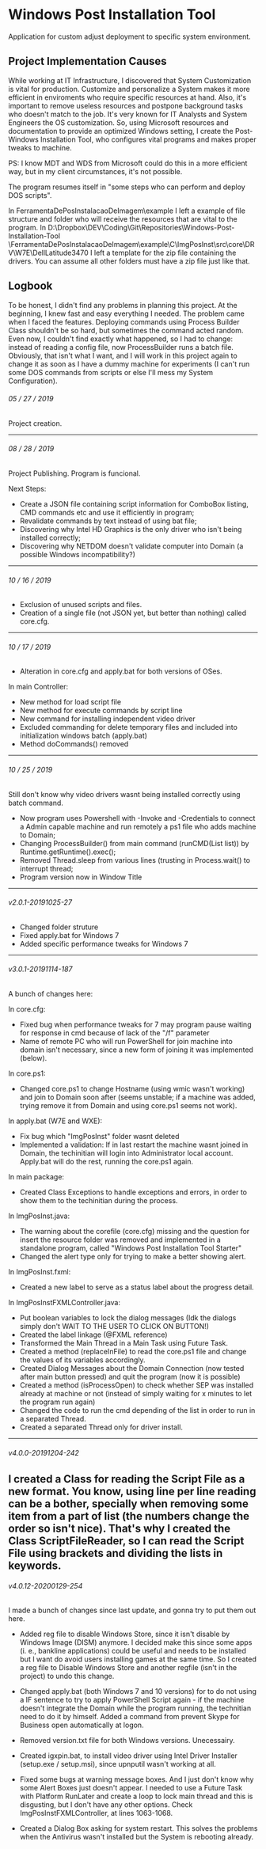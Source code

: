 # Windows Post Installation Tool
 Application for custom adjust deployment to specific system environment.


## Project Implementation Causes

 While working at IT Infrastructure, I discovered that System Customization is
 vital for production. Customize and personalize a System makes it more efficient
 in enviroments who require specific resources at hand. Also, it's important to
 remove useless resources and postpone background tasks who doesn't match to
 the job.
 It's very known for IT Analysts and System Engineers the OS customization. So,
 using Microsoft resources and documentation to provide an optimized Windows setting,
 I create the Post-Windows Installation Tool, who configures vital programs and makes
 proper tweaks to machine.
 
 PS: I know MDT and WDS from Microsoft could do this in a more efficient way, but in my
 client circumstances, it's not possible.
 
 The program resumes itself in "some steps who can perform and deploy DOS scripts".
 
 In FerramentaDePosInstalacaoDeImagem\example I left a example of file structure and
 folder who will receive the resources that are vital to the program.
 In D:\Dropbox\DEV\Coding\Git\Repositories\Windows-Post-Installation-Tool
 \FerramentaDePosInstalacaoDeImagem\example\C\ImgPosInst\src\core\DRV\W7E\DellLatitude3470
 I left a template for the zip file containing the drivers. You can assume all other folders must
 have a zip file just like that.

 
## Logbook

 To be honest, I didn't find any problems in planning this project. At the beginning, I
 knew fast and easy everything I needed. The problem came when I faced the features.
 Deploying commands using Process Builder Class shouldn't be so hard, but sometimes
 the command acted random. Even now, I couldn't find exactly what happened, so I had
 to change: instead of reading a config file, now ProcessBuilder runs a batch file.
 Obviously, that isn't what I want, and I will work in this project again to change it
 as soon as I have a dummy machine for experiments (I can't run some DOS commands from
 scripts or else I'll mess my System Configuration).
 
 
 ###### 05 / 27 / 2019
 
 Project creation.
 
 ----------------------------------------------------------------------------------------
 ###### 08 / 28 / 2019
 
 Project Publishing. Program is funcional.
 
 Next Steps: 
 
 - Create a JSON file containing script information for ComboBox listing, CMD
 commands etc and use it efficiently in program;
 - Revalidate commands by text instead of using bat file;
 - Discovering why Intel HD Graphics is the only driver who isn't being installed
 correctly;
 - Discovering why NETDOM doesn't validate computer into Domain (a possible Windows
 incompatibility?)
 
 -----------------------------------------------------------------------------------------
 ###### 10 / 16 / 2019
 
 - Exclusion of unused scripts and files.
 - Creation of a single file (not JSON yet, but better than nothing) called core.cfg.
 
 -----------------------------------------------------------------------------------------
 ###### 10 / 17 / 2019
 
 - Alteration in core.cfg and apply.bat for both versions of OSes.
 
In main Controller:

- New method for load script file
- New method for execute commands by script line
- New command for installing independent video driver
- Excluded commanding for delete temporary files and included into initialization windows batch (apply.bat)
- Method doCommands() removed

 -------------------------
 ###### 10 / 25 / 2019
 
 Still don't know why video drivers wasnt being installed correctly using batch command.
 
 - Now program uses Powershell with -Invoke and -Credentials to connect a Admin capable machine and run
 remotely a ps1 file who adds machine to Domain;
 - Changing ProcessBuilder() from main command (runCMD(List<String> list)) by Runtime.getRuntime().exec();
 - Removed Thread.sleep from various lines (trusting in Process.wait() to interrupt thread;
 - Program version now in Window Title
 -------------------------
 
 ###### v2.0.1-20191025-27
 
- Changed folder struture
- Fixed apply.bat for Windows 7
- Added specific performance tweaks for Windows 7
 -------------------------
 
 ###### v3.0.1-20191114-187
 
A bunch of changes here:

In core.cfg:
- Fixed bug when performance tweaks for 7 may program
pause waiting for response in cmd because of lack of the
"/f" parameter
- Name of remote PC who will run PowerShell for join machine
into domain isn't necessary, since a new form of joining it
was implemented (below).

In core.ps1:
- Changed core.ps1 to change Hostname (using wmic wasn't working)
and join to Domain soon after (seems unstable; if a machine was
added, trying remove it from Domain and using core.ps1 seems not
work).

In apply.bat (W7E and WXE):
- Fix bug which "ImgPosInst" folder wasnt deleted
- Implemented a validation: If in last restart the machine wasnt
joined in Domain, the techinitian will login into Administrator
local account. Apply.bat will do the rest, running the core.ps1 again.

In main package:
- Created Class Exceptions to handle exceptions and errors, in order to
show them to the techinitian during the process.

In ImgPosInst.java:
- The warning about the corefile (core.cfg) missing and the question for
insert the resource folder was removed and implemented in a standalone program,
called "Windows Post Installation Tool Starter"
- Changed the alert type only for trying to make a better showing alert.

In ImgPosInst.fxml:
- Created a new label to serve as a status label about the progress detail.

In ImgPosInstFXMLController.java:
- Put boolean variables to lock the dialog messages (Idk the dialogs simply don't
WAIT TO THE USER TO CLICK ON BUTTON!)
- Created the label linkage (@FXML reference)
- Transformed the Main Thread in a Main Task using Future Task.
- Created a method (replaceInFile) to read the core.ps1 file and change the values of its
variables accordingly.
- Created Dialog Messages about the Domain Connection (now tested after main button pressed)
and quit the program (now it is possible)
- Created a method (isProcessOpen) to check whether SEP was installed already at machine or not
(instead of simply waiting for x minutes to let the program run again)
- Changed the code to run the cmd depending of the list in order to run in a separated Thread.
- Created a separated Thread only for driver install.
 -------------------------
 
 ###### v4.0.0-20191204-242
 
I created a Class for reading the Script File as a new format.
You know, using line per line reading can be a bother, specially when removing some item from
a part of list (the numbers change the order so isn't nice).
That's why I created the Class ScriptFileReader, so I can read the Script File using brackets and
dividing the lists in keywords.
-------------------------
 
 ###### v4.0.12-20200129-254
 
I made a bunch of changes since last update, and gonna try to put them out here.

- Added reg file to disable Windows Store, since it isn't disable by Windows Image (DISM) anymore.
I decided make this since some apps (i. e., bankline applications) could be useful and needs to be
installed but I want do avoid users installing games at the same time. So I created a reg file to
Disable Windows Store and another regfile (isn't in the project) to undo this change.

- Changed apply.bat (both Windows 7 and 10 versions) for to do not using a IF sentence to try to
apply PowerShell Script again - if the machine doesn't integrate the Domain while the program running,
the technitian need to do it by himself. Added a command from prevent Skype for Business open automatically
at logon.

- Removed version.txt file for both Windows versions. Unecessairy.

- Created igxpin.bat, to install video driver using Intel Driver Installer (setup.exe / setup.msi), since upnputil
wasn't working at all.

- Fixed some bugs at warning message boxes. And I just don't know why some Alert Boxes just doesn't appear. I needed to
use a Future Task with Platform RunLater and create a loop to lock main thread and this is disgusting, but I don't have any other options.
Check ImgPosInstFXMLController, at lines 1063-1068.

- Created a Dialog Box asking for system restart. This solves the problems when the Antivirus wasn't
installed but the System is rebooting already.



